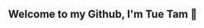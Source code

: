 ## Welcome to my Github, I'm Tue Tam 👋

<!--
### Connect with me:


<a href="https://twitter.com/imtuetam" target="blank"><img align="center" src="https://cdn2.iconfinder.com/data/icons/colorful-guache-social-media-logos-1/155/social-media_twitter-256.png" alt="imtuetam" height="40" width="40" /></a>
<a href="https://instagram.com/dec.ntt" target="blank"><img align="center" src="https://cdn2.iconfinder.com/data/icons/colorful-guache-social-media-logos-1/155/social-media_instagram-128.png" alt="dec.ntt" height="40" width="40" /></a> 
<a href="https://linkedin.com/in/ngtuetam" target="blank"><img align="center" src="https://cdn4.iconfinder.com/data/icons/colorful-guache-social-media-logos-1/159/social-media_linkedin-128.png" alt="ngtuetam" height="40" width="40" /></a>
<a href="https://github.com/ngtuetam" target="blank"><img align="center" src="https://cdn4.iconfinder.com/data/icons/social-media-and-logos-11/32/Logo_Github-256.png" alt="ngtuetam" height="40" width="40" /></a>
<a href="https://facebook.com/i.mtue.tam" target="blank"><img align="center" src="https://cdn2.iconfinder.com/data/icons/colorful-guache-social-media-logos-1/155/social-media_facebook-256.png" height="40" width="40" /></a>
-->

<!--
**ngtuetam/ngtuetam** is a ✨ _special_ ✨ repository because its `README.md` (this file) appears on your GitHub profile.

Here are some ideas to get you started:

- 🔭 I’m currently working on ...
- 🌱 I’m currently learning ...
- 👯 I’m looking to collaborate on ...
- 🤔 I’m looking for help with ...
- 💬 Ask me about ...
- 📫 How to reach me: ...
- 😄 Pronouns: ...
- ⚡ Fun fact: ...
-->






